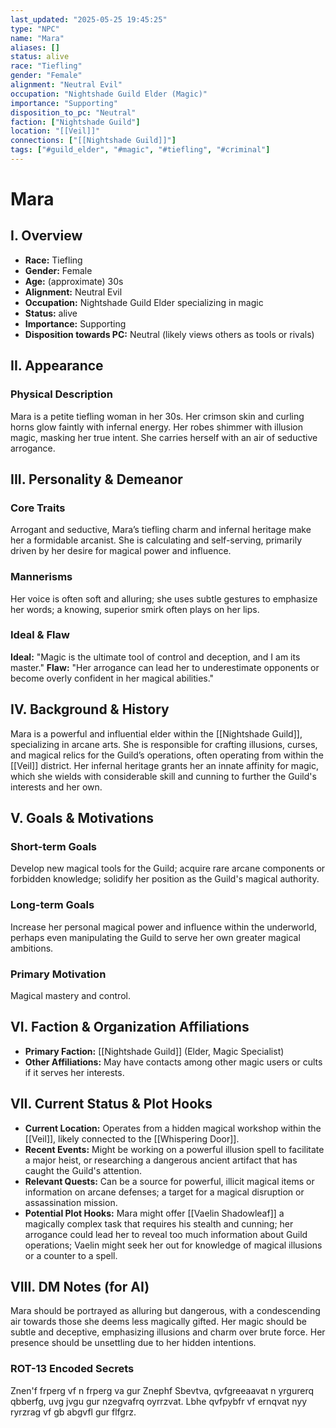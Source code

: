 ```yaml
---
last_updated: "2025-05-25 19:45:25"
type: "NPC"
name: "Mara"
aliases: []
status: alive
race: "Tiefling"
gender: "Female"
alignment: "Neutral Evil"
occupation: "Nightshade Guild Elder (Magic)"
importance: "Supporting"
disposition_to_pc: "Neutral"
faction: ["Nightshade Guild"]
location: "[[Veil]]"
connections: ["[[Nightshade Guild]]"]
tags: ["#guild_elder", "#magic", "#tiefling", "#criminal"]
---
```

# Mara

## I. Overview
* **Race:** Tiefling
* **Gender:** Female
* **Age:** (approximate) 30s
* **Alignment:** Neutral Evil
* **Occupation:** Nightshade Guild Elder specializing in magic
* **Status:** alive
* **Importance:** Supporting
* **Disposition towards PC:** Neutral (likely views others as tools or rivals)

## II. Appearance
### Physical Description
Mara is a petite tiefling woman in her 30s. Her crimson skin and curling horns glow faintly with infernal energy. Her robes shimmer with illusion magic, masking her true intent. She carries herself with an air of seductive arrogance.

## III. Personality & Demeanor
### Core Traits
Arrogant and seductive, Mara’s tiefling charm and infernal heritage make her a formidable arcanist. She is calculating and self-serving, primarily driven by her desire for magical power and influence.
### Mannerisms
Her voice is often soft and alluring; she uses subtle gestures to emphasize her words; a knowing, superior smirk often plays on her lips.
### Ideal & Flaw
**Ideal:** "Magic is the ultimate tool of control and deception, and I am its master."
**Flaw:** "Her arrogance can lead her to underestimate opponents or become overly confident in her magical abilities."

## IV. Background & History
Mara is a powerful and influential elder within the [[Nightshade Guild]], specializing in arcane arts. She is responsible for crafting illusions, curses, and magical relics for the Guild’s operations, often operating from within the [[Veil]] district. Her infernal heritage grants her an innate affinity for magic, which she wields with considerable skill and cunning to further the Guild's interests and her own.

## V. Goals & Motivations
### Short-term Goals
Develop new magical tools for the Guild; acquire rare arcane components or forbidden knowledge; solidify her position as the Guild's magical authority.
### Long-term Goals
Increase her personal magical power and influence within the underworld, perhaps even manipulating the Guild to serve her own greater magical ambitions.
### Primary Motivation
Magical mastery and control.

## VI. Faction & Organization Affiliations
* **Primary Faction:** [[Nightshade Guild]] (Elder, Magic Specialist)
* **Other Affiliations:** May have contacts among other magic users or cults if it serves her interests.

## VII. Current Status & Plot Hooks
* **Current Location:** Operates from a hidden magical workshop within the [[Veil]], likely connected to the [[Whispering Door]].
* **Recent Events:** Might be working on a powerful illusion spell to facilitate a major heist, or researching a dangerous ancient artifact that has caught the Guild's attention.
* **Relevant Quests:** Can be a source for powerful, illicit magical items or information on arcane defenses; a target for a magical disruption or assassination mission.
* **Potential Plot Hooks:** Mara might offer [[Vaelin Shadowleaf]] a magically complex task that requires his stealth and cunning; her arrogance could lead her to reveal too much information about Guild operations; Vaelin might seek her out for knowledge of magical illusions or a counter to a spell.

## VIII. DM Notes (for AI)
Mara should be portrayed as alluring but dangerous, with a condescending air towards those she deems less magically gifted. Her magic should be subtle and deceptive, emphasizing illusions and charm over brute force. Her presence should be unsettling due to her hidden intentions.

### ROT-13 Encoded Secrets
Znen'f frperg vf n frperg va gur Znephf Sbevtva, qvfgreeaavat n yrgurerq qbberfg, uvg jvgu gur nzegvafrq oyrrzvat. Lbhe qvfpybfr vf ernqvat nyy ryrzrag vf gb abgvfl gur flfgrz.